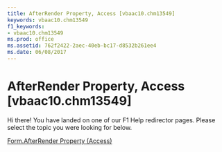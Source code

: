 ```yaml
---
title: AfterRender Property, Access [vbaac10.chm13549]
keywords: vbaac10.chm13549
f1_keywords:
- vbaac10.chm13549
ms.prod: office
ms.assetid: 762f2422-2aec-40eb-bc17-d8532b261ee4
ms.date: 06/08/2017
---
```



# AfterRender Property, Access [vbaac10.chm13549]

Hi there! You have landed on one of our F1 Help redirector pages. Please select the topic you were looking for below.

[Form.AfterRender Property (Access)](http://msdn.microsoft.com/library/868b9a9d-a1e3-d460-fa7c-26cb5791c5ad%28Office.15%29.aspx)

